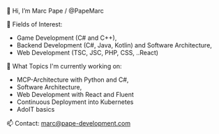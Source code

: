 
👋 Hi, I’m Marc Pape / @PapeMarc

👀 Fields of Interest: 
- Game Development (C# and C++), 
- Backend Development (C#, Java, Kotlin) and Software Architecture, 
- Web Development (TSC, JSC, PHP, CSS, ..React) 
    
🌱 What Topics I'm currently working on: 
- MCP-Architecture with Python and C#,
- Software Architecture,
- Web Development with React and Fluent
- Continuous Deployment into Kubernetes
- AdoIT basics
    
📫 Contact: marc@pape-development.com
